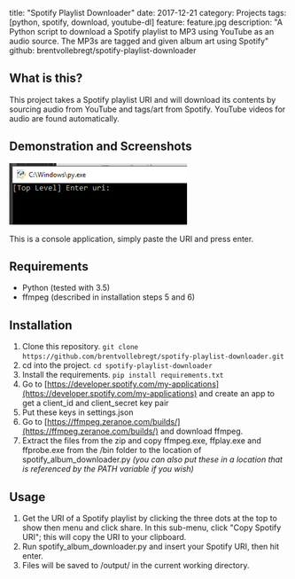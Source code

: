 title: "Spotify Playlist Downloader"
date: 2017-12-21
category: Projects
tags: [python, spotify, download, youtube-dl]
feature: feature.jpg
description: "A Python script to download a Spotify playlist to MP3 using YouTube as an audio source. The MP3s are tagged and given album art using Spotify"
github: brentvollebregt/spotify-playlist-downloader

## What is this?
This project takes a Spotify playlist URI and will download its contents by sourcing audio from YouTube and tags/art from Spotify. YouTube videos for audio are found automatically.

## Demonstration and Screenshots
![Console example](/posts/spotify-playlist-downloader/gui1.png)

This is a console application, simply paste the URI and press enter.

## Requirements
* Python (tested with 3.5)
* ffmpeg (described in installation steps 5 and 6)

## Installation
1. Clone this repository. `git clone https://github.com/brentvollebregt/spotify-playlist-downloader.git`
2. cd into the project. `cd spotify-playlist-downloader`
3. Install the requirements. `pip install requirements.txt`
4. Go to [https://developer.spotify.com/my-applications](https://developer.spotify.com/my-applications) and create an app to get a client_id and client_secret key pair
5. Put these keys in settings.json
6. Go to [https://ffmpeg.zeranoe.com/builds/](https://ffmpeg.zeranoe.com/builds/) and download ffmpeg.
7. Extract the files from the zip and copy ffmpeg.exe, ffplay.exe and ffprobe.exe from the /bin folder to the location of spotify_album_downloader.py *(you can also put these in a location that is referenced by the PATH variable if you wish)*

## Usage
1. Get the URI of a Spotify playlist by clicking the three dots at the top to show then menu and click share. In this sub-menu, click "Copy Spotify URI"; this will copy the URI to your clipboard.
2. Run spotify_album_downloader.py and insert your Spotify URI, then hit enter.
3. Files will be saved to /output/ in the current working directory.
